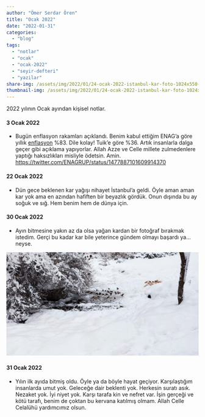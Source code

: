 ```yaml
---
author: "Ömer Serdar Ören"
title: "Ocak 2022"
date: "2022-01-31"
categories: 
  - "blog"
tags: 
  - "notlar"
  - "ocak"
  - "ocak-2022"
  - "seyir-defteri"
  - "yazilar"
share-img: /assets/img/2022/01/24-ocak-2022-istanbul-kar-foto-1024x550-1.jpeg
thumbnail-img: /assets/img/2022/01/24-ocak-2022-istanbul-kar-foto-1024x550-1.jpeg
---
```


2022 yılının Ocak ayından kişisel notlar.

#### 3 Ocak 2022

- Bugün enflasyon rakamları açıklandı. Benim kabul ettiğim ENAG’a göre yıllık [enflasyon](https://twitter.com/ENAGRUP/status/1477887101609914370) %83. Dile kolay! Tuik’e göre %36. Artık insanlarla dalga geçer gibi açıklama yapıyorlar. Allah Azze ve Celle millete zulmedenlere yaptığı haksızlıkları misliyle ödetsin. Amin. <https://twitter.com/ENAGRUP/status/1477887101609914370>

#### 22 Ocak 2022

- Dün gece beklenen kar yağışı nihayet İstanbul’a geldi. Öyle aman aman kar yok ama en azından hafiften bir beyazlık gördük. Onun dışında bu ay soğuk ve sığ. Hem benim hem de dünya için.

#### 30 Ocak 2022

- Ayın bitmesine yakın az da olsa yağan kardan bir fotoğraf bırakmak istedim. Gerçi bu kadar kar bile yeterince gündem olmayı başardı ya… neyse.

![](/assets/img/2022/01/24-ocak-2022-istanbul-kar-foto-1024x550-1.jpeg)

#### 31 Ocak 2022

- Yılın ilk ayıda bitmiş oldu. Öyle ya da böyle hayat geçiyor. Karşılaştığım insanlarda umut yok. Geleceğe dair beklenti yok. Herkesin suratı asık. Nezaket yok. İyi niyet yok. Karşı tarafa kin ve nefret var. İşin gerçeği ve kötü tarafı, benim de çoktan bu kervana katılmış olmam. Allah Celle Celalühü yardımcımız olsun.
